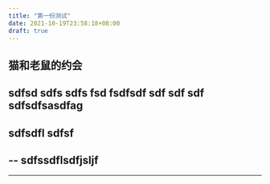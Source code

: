 ```yaml
---
title: "第一份测试"
date: 2021-10-19T23:58:18+08:00
draft: true
---
```


## 猫和老鼠的约会
sdfsd
sdfs
sdfs
fsd
fsdfsdf
sdf
sdf
sdf
sdfsdfsasdfag
--
sdfsdfl
sdfsf
 ----
--
sdfssdflsdfjsljf 
---
---